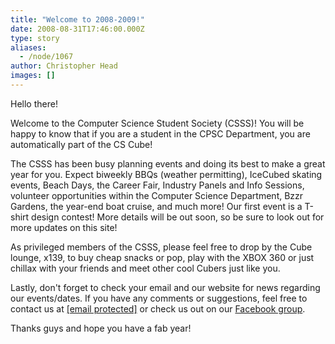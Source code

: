 ```yaml
---
title: "Welcome to 2008-2009!"
date: 2008-08-31T17:46:00.000Z
type: story
aliases:
  - /node/1067
author: Christopher Head
images: []
---
```


<div class="field field-name-body field-type-text-with-summary field-label-hidden"><div class="field-items"><div class="field-item even"><p>Hello there!</p>
<p>Welcome to the Computer Science Student Society (CSSS)! You will be happy to know that if you are a student in the CPSC Department, you are automatically part of the CS Cube!</p>
<p>The CSSS has been busy planning events and doing its best to make a great year for you. Expect biweekly BBQs (weather permitting), IceCubed skating events, Beach Days, the Career Fair, Industry Panels and Info Sessions, volunteer opportunities within the Computer Science Department, Bzzr Gardens, the year-end boat cruise, and much more! Our first event is a T-shirt design contest! More details will be out soon, so be sure to look out for more updates on this site!</p>
<p>As privileged members of the CSSS, please feel free to drop by the Cube lounge, x139, to buy cheap snacks or pop, play with the XBOX 360 or just chillax with your friends and meet other cool Cubers just like you.</p>
<p>Lastly, don&apos;t forget to check your email and our website for news regarding our events/dates. If you have any comments or suggestions, feel free to contact us at <a href="/cdn-cgi/l/email-protection#8fecfcfcfccffbe7eaecfaedeaa1ecee"><span class="__cf_email__" data-cfemail="0c6f7f7f7f4c7864696f796e69226f6d">[email&#xA0;protected]</span></a> or check us out on our <a href="https://facebook.com/group.php?gid=2201397193">Facebook group</a>.</p>
<p>Thanks guys and hope you have a fab year!</p>
</div></div></div>    <footer>
          </footer>